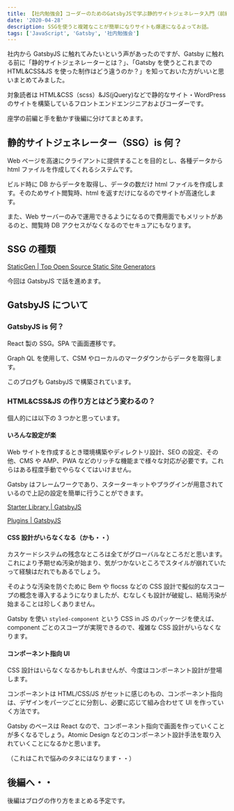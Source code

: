 ```yaml
---
title: 【社内勉強会】コーダーのためのGatsbyJSで学ぶ静的サイトジェネレータ入門（前編）
date: '2020-04-28'
description: SSGを使うと複雑なことが簡単になりサイトも爆速になるよってお話。
tags: ['JavaScript', 'Gatsby', '社内勉強会']
---
```


社内から GatsbyJS に触れてみたいという声があったのですが、Gatsby に触れる前に「静的サイトジェネレーターとは？」、「Gatsby を使うとこれまでの HTML&CSS&JS を使った制作はどう違うのか？」を知っておいた方がいいと思いまとめてみました。

対象読者は HTML&CSS（scss）&JS(jQuery)などで静的なサイト・WordPress のサイトを構築しているフロントエンドエンジニアおよびコーダーです。

座学の前編と手を動かす後編に分けてまとめます。

## 静的サイトジェネレーター（SSG）is 何？

Web ページを高速にクライアントに提供することを目的とし、各種データから html ファイルを作成してくれるシステムです。

ビルド時に DB からデータを取得し、データの数だけ html ファイルを作成します。そのためサイト閲覧時、html を返すだけになるのでサイトが高速化します。

また、Web サーバーのみで運用できるようになるので費用面でもメリットがあるのと、閲覧時 DB アクセスがなくなるのでセキュアにもなります。

## SSG の種類

[StaticGen | Top Open Source Static Site Generators](https://www.staticgen.com/)

今回は GatsbyJS で話を進めます。

## GatsbyJS について

### GatsbyJS is 何？

React 製の SSG。SPA で画面遷移です。

Graph QL を使用して、CSM やローカルのマークダウンからデータを取得します。

このブログも GatsbyJS で構築されています。

### HTML&CSS&JS の作り方とはどう変わるの？

個人的には以下の 3 つかと思っています。

#### いろんな設定が楽

Web サイトを作成するとき環境構築やディレクトリ設計、SEO の設定、その他、CMS や AMP、PWA などのリッチな機能まで様々な対応が必要です。これらはある程度手動でやらなくてはいけません。

Gatsby はフレームワークであり、スターターキットやプラグインが用意されているので上記の設定を簡単に行うことができます。

[Starter Library | GatsbyJS](https://www.gatsbyjs.org/starters/?v=2)

[Plugins | GatsbyJS](https://www.gatsbyjs.org/plugins/)

#### CSS 設計がいらなくなる（かも・・）

カスケードシステムの残念なところは全てがグローバルなところだと思います。これにより予期せぬ汚染が始まり、気がつかないところでスタイルが崩れていたって経験はだれでもあるでしょう。

そのような汚染を防ぐために Bem や flocss などの CSS 設計で擬似的なスコープの概念を導入するようになりましたが、むなしくも設計が破綻し、結局汚染が始まることは珍しくありません。

Gatsby を使い `styled-component` という CSS in JS のパッケージを使えば、component ごとのスコープが実現できるので、複雑な CSS 設計がいらなくなります。

#### コンポーネント指向 UI

CSS 設計はいらなくなるかもしれませんが、今度はコンポーネント設計が登場します。

コンポーネントは HTML/CSS/JS がセットに感じのもの、コンポーネント指向は、デザインをパーツごとに分割し、必要に応じて組み合わせて UI を作っていく方法です。

Gatsby のベースは React なので、コンポーネント指向で画面を作っていくことが多くなるでしょう。Atomic Design などのコンポーネント設計手法を取り入れていくことになるかと思います。

（これはこれで悩みのタネにはなります・・）

## 後編へ・・

後編はブログの作り方をまとめる予定です。
